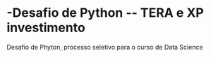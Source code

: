 # -Desafio de Python -- TERA e XP investimento
Desafio de Phyton, processo seletivo para o curso de Data Science
